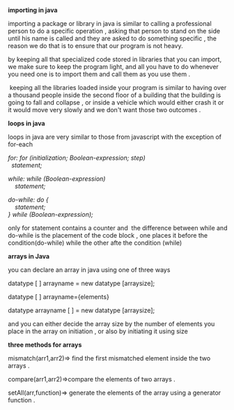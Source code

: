 **importing in java**

importing a package or library in java is similar to calling a professional person to do a specific operation , asking that person to stand on the side until his name is called and they are asked to do something specific , the reason we do that is to ensure that our program is not heavy.

 by keeping all that specialized code stored in libraries that you can  import, we make sure to keep the program light, and all you have to do whenever you need one is to import them and call them as you use them .

 keeping all the libraries loaded inside your program is similar to having over a thousand people inside the second floor of a building that the building is going to fall and collapse , or inside a vehicle which would either crash it or it would move very slowly and we don't want those two outcomes .

**loops in java**

loops in java are very similar to those from javascript with the exception of for-each

*for: for (initialization; Boolean-expression; step)\
  statement;*

*while: while (Boolean-expression)\
    statement;*

*do-while: do {\
    statement;\
} while (Boolean-expression);*

only for statement contains a counter and  the difference between while and do-while is the placement of the code block , one places it before the condition(do-while) while the other afte the condition (while)

**arrays in Java**

you can declare an array in java using one of three ways

datatype [ ] arrayname = new datatype [arraysize];

datatype [ ] arrayname={elements}

datatype arrayname [ ] = new datatype [arraysize];

and you can either decide the array size by the number of elements you place in the array on initiation , or also by initiating it using size

**three methods for arrays**

mismatch(arr1,arr2)=> find the first mismatched element inside the two arrays .

compare(arr1,arr2)=>compare the elements of two arrays .

setAll(arr,function)=> generate the elements of the array using a generator function .